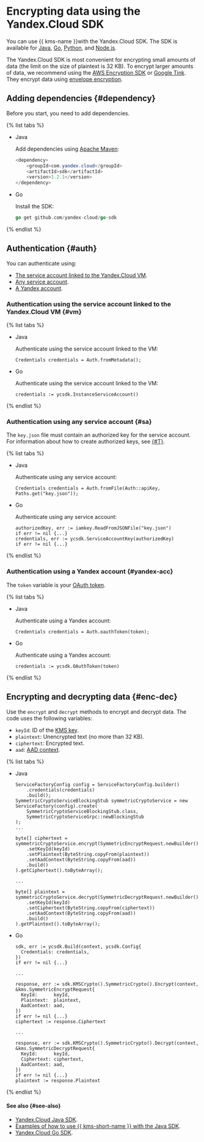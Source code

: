 # Encrypting data using the Yandex.Cloud SDK

You can use {{ kms-name }}with the Yandex.Cloud SDK. The SDK is available for [Java](https://github.com/yandex-cloud/java-sdk), [Go](https://github.com/yandex-cloud/go-sdk), [Python](https://github.com/yandex-cloud/python-sdk), and [Node.js](https://github.com/yandex-cloud/nodejs-sdk).

The Yandex.Cloud SDK is most convenient for encrypting small amounts of data (the limit on the size of plaintext is 32 KB). To encrypt larger amounts of data, we recommend using the [AWS Encryption SDK](aws-encryption-sdk.md) or [Google Tink](google-tink.md). They encrypt data using [envelope encryption](../../concepts/envelope.md).

## Adding dependencies {#dependency}

Before you start, you need to add dependencies.

{% list tabs %}

- Java

    Add dependencies using [Apache Maven](https://maven.apache.org/):

    ```java
    <dependency>
        <groupId>com.yandex.cloud</groupId>
        <artifactId>sdk</artifactId>
        <version>1.2.1</version>
    </dependency>
    ```

- Go

    Install the SDK:

    ```go
    go get github.com/yandex-cloud/go-sdk
    ```

{% endlist %}

## Authentication {#auth}

You can authenticate using:

* [The service account linked to the Yandex.Cloud VM](#vm).
* [Any service account](#sa).
* [A Yandex account](#yandex-acc).

### Authentication using the service account linked to the Yandex.Cloud VM {#vm}

{% list tabs %}

- Java

    Authenticate using the service account linked to the VM:

    ```
    Credentials credentials = Auth.fromMetadata();  
    ```

- Go

    Authenticate using the service account linked to the VM:

    ```
    credentials := ycsdk.InstanceServiceAccount()
    ```

{% endlist %}

### Authentication using any service account {#sa}

The `key.json` file must contain an authorized key for the service account. For information about how to create authorized keys, see [{#T}](../../../iam/operations/authorized-key/create.md).

{% list tabs %}

- Java

    Authenticate using any service account:

    ```
    Credentials credentials = Auth.fromFile(Auth::apiKey, Paths.get("key.json"));
    ```

- Go

    Authenticate using any service account:

    ```
    authorizedKey, err := iamkey.ReadFromJSONFile("key.json")
    if err != nil {...}
    credentials, err := ycsdk.ServiceAccountKey(authorizedKey)
    if err != nil {...}
    ```

{% endlist %}

### Authentication using a Yandex account {#yandex-acc}

The `token` variable is your [OAuth token](../../../iam/concepts/authorization/oauth-token.md).

{% list tabs %}

- Java

    Authenticate using a Yandex account:

    ```
    Credentials credentials = Auth.oauthToken(token);  
    ```

- Go

    Authenticate using a Yandex account:

    ```
    credentials := ycsdk.OAuthToken(token)
    ```

{% endlist %}

## Encrypting and decrypting data {#enc-dec}

Use the `encrypt` and `decrypt` methods to encrypt and decrypt data. The code uses the following variables:

* `keyId`: ID of the [KMS key](../../concepts/key.md).
* `plaintext`: Unencrypted text (no more than 32 KB).
* `ciphertext`: Encrypted text.
* `aad`: [AAD context](../../concepts/encryption.md#add-context).

{% list tabs %}

- Java

    ```
    ServiceFactoryConfig config = ServiceFactoryConfig.builder()
        .credentials(credentials)
        .build();
    SymmetricCryptoServiceBlockingStub symmetricCryptoService = new ServiceFactory(config).create(
        SymmetricCryptoServiceBlockingStub.class,
        SymmetricCryptoServiceGrpc::newBlockingStub
    );
    ...
    
    byte[] ciphertext = symmetricCryptoService.encrypt(SymmetricEncryptRequest.newBuilder()
        .setKeyId(keyId)
        .setPlaintext(ByteString.copyFrom(plaintext))
        .setAadContext(ByteString.copyFrom(aad))
        .build()
    ).getCiphertext().toByteArray();
    
    ...
    
    byte[] plaintext = symmetricCryptoService.decrypt(SymmetricDecryptRequest.newBuilder()
        .setKeyId(keyId)
        .setCiphertext(ByteString.copyFrom(ciphertext))
        .setAadContext(ByteString.copyFrom(aad))
        .build()
    ).getPlaintext().toByteArray();
    ```

- Go

    ```
    sdk, err := ycsdk.Build(context, ycsdk.Config{
      Credentials: credentials,
    })
    if err != nil {...}
    
    ...
    
    response, err := sdk.KMSCrypto().SymmetricCrypto().Encrypt(context, &kms.SymmetricEncryptRequest{
      KeyId:      keyId,
      Plaintext:  plaintext,
      AadContext: aad,
    })
    if err != nil {...}
    ciphertext := response.Ciphertext
    
    ...
    
    response, err := sdk.KMSCrypto().SymmetricCrypto().Decrypt(context, &kms.SymmetricDecryptRequest{
      KeyId:      keyId,
      Ciphertext: ciphertext,
      AadContext: aad,
    })
    if err != nil {...}
    plaintext := response.Plaintext
    ```

{% endlist %}

#### See also {#see-also}

* [Yandex.Cloud Java SDK](https://github.com/yandex-cloud/java-sdk).
* [Examples of how to use {{ kms-short-name }} with the Java SDK](https://github.com/yandex-cloud/java-sdk/tree/master/java-sdk-examples/src/main/java/yandex/cloud/sdk/examples/kms).
* [Yandex.Cloud Go SDK](https://github.com/yandex-cloud/go-sdk).


